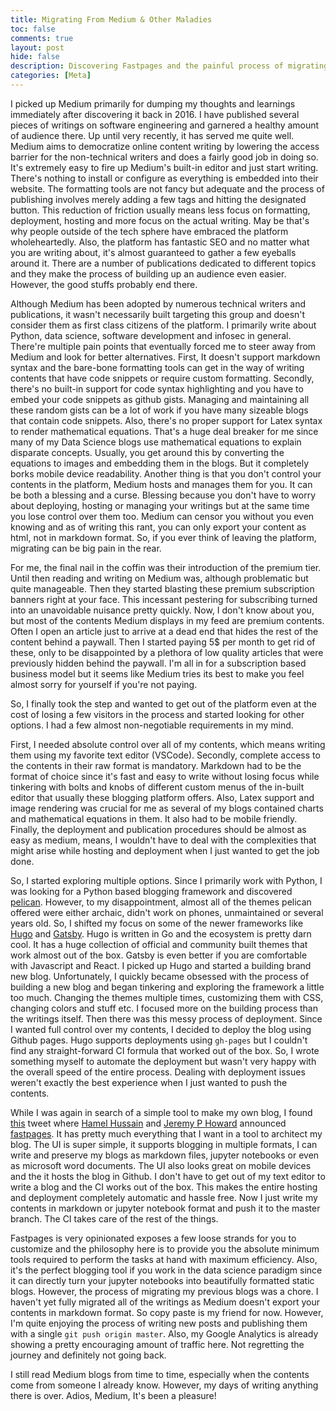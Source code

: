 ```yaml
---
title: Migrating From Medium & Other Maladies
toc: false
comments: true
layout: post
hide: false
description: Discovering Fastpages and the painful process of migrating from Medium
categories: [Meta]
---
```


I picked up Medium primarily for dumping my thoughts and learnings immediately after discovering it back in 2016. I have published several pieces of writings on software engineering and garnered a healthy amount of audience there. Up until very recently, it has served me quite well. Medium aims to democratize online content writing by lowering the access barrier for the non-technical writers and does a fairly good job in doing so. It's extremely easy to fire up Medium's built-in editor and just start writing. There's nothing to install or configure as everything is embedded into their website. The formatting tools are not fancy but adequate and the process of publishing involves merely adding a few tags and hitting the designated button. This reduction of friction usually means less focus on formatting, deployment, hosting and more focus on the actual writing. May be that's why people outside of the tech sphere have embraced the platform wholeheartedly. Also, the platform has fantastic SEO and no matter what you are writing about, it's almost guaranteed to gather a few eyeballs around it. There are a number of publications dedicated to different topics and they make the process of building up an audience even easier. However, the good stuffs probably end there.


Although Medium has been adopted by numerous technical writers and publications, it wasn't necessarily built targeting this group and doesn't consider them as first class citizens of the platform. I primarily write about Python, data science, software development and infosec in general. There're multiple pain points that eventually forced me to steer away from Medium and look for better alternatives. First, It doesn't support markdown syntax and the bare-bone formatting tools can get in the way of writing contents that have code snippets or require custom formatting. Secondly, there's no built-in support for code syntax highlighting and you have to embed your code snippets as github gists. Managing and maintaining all these random gists can be a lot of work if you have many sizeable blogs that contain code snippets. Also, there's no proper support for Latex syntax to render mathematical equations. That's a huge deal breaker for me since many of my Data Science blogs use mathematical equations to explain disparate concepts. Usually, you get around this by converting the equations to images and embedding them in the blogs. But it completely borks mobile device readability. Another thing is that you don't control your contents in the platform, Medium hosts and manages them for you. It can be both a blessing and a curse. Blessing because you don't have to worry about deploying, hosting or managing your writings but at the same time you lose control over them too. Medium can censor you without you even knowing and as of writing this rant, you can only export your content as html, not in markdown format. So, if you ever think of leaving the platform, migrating can be big pain in the rear.


For me, the final nail in the coffin was their introduction of the premium tier. Until then reading and writing on Medium was, although problematic but quite manageable. Then they started blasting these premium subscription banners right at your face. This incessant pestering for subscribing turned into an unavoidable nuisance pretty quickly. Now, I don't know about you, but most of the contents Medium displays in my feed are premium contents. Often I open an article just to arrive at a dead end that hides the rest of the content behind a paywall. Then I started paying 5$ per month to get rid of these, only to be disappointed by a plethora of low quality articles that were previously hidden behind the paywall. I'm all in for a subscription based business model but it seems like Medium tries its best to make you feel almost sorry for yourself if you're not paying.

So, I finally took the step and wanted to get out of the platform even at the cost of losing a few visitors in the process and started looking for other options. I had a few almost non-negotiable requirements in my mind.

First, I needed absolute control over all of my contents, which means writing them using my favorite text editor (VSCode). Secondly, complete access to the contents in their raw format is mandatory. Markdown had to be the format of choice since it's fast and easy to write without losing focus while tinkering with bolts and knobs of different custom menus of the in-built editor that usually these blogging platform offers. Also, Latex support and image rendering was crucial for me as several of my blogs contained charts and mathematical equations in them. It also had to be mobile friendly. Finally, the deployment and publication procedures should be almost as easy as medium, means, I wouldn't have to deal with the complexities that might arise while hosting and deployment when I just wanted to get the job done.

So, I started exploring multiple options. Since I primarily work with Python, I was looking for a Python based blogging framework and discovered [pelican](https://blog.getpelican.com/). However, to my disappointment, almost all of the themes pelican offered were either archaic, didn't work on phones, unmaintained or several years old. So, I shifted my focus on some of the newer frameworks like [Hugo](https://gohugo.io/) and [Gatsby](https://www.gatsbyjs.org/). Hugo is written in Go and the ecosystem is pretty darn cool. It has a huge collection of official and community built themes that work almost out of the box. Gatsby is even better if you are comfortable with Javascript and React. I picked up Hugo and started a building brand new blog. Unfortunately, I quickly became obsessed with the process of building a new blog and began tinkering and exploring the framework a little too much. Changing the themes multiple times, customizing them with CSS, changing colors and stuff etc. I focused more on the building process than the writings itself. Then there was this messy process of deployment. Since I wanted full control over my contents, I decided to deploy the blog using Github pages. Hugo supports deployments using `gh-pages` but I couldn't find any straight-forward CI formula that worked out of the box. So, I wrote something myself to automate the deployment but wasn't very happy with the overall speed of the entire process. Dealing with deployment issues weren't exactly the best experience when I just wanted to push the contents.

While I was again in search of a simple tool to make my own blog, I found [this](https://twitter.com/jeremyphoward/status/1232059428238581760) tweet where [Hamel Hussain](https://twitter.com/hamelhusain?lang=en) and [Jeremy P Howard](https://twitter.com/jeremyphoward?ref_src=twsrc%5Egoogle%7Ctwcamp%5Eserp%7Ctwgr%5Eauthor) announced [fastpages](https://fastpages.fast.ai/). It has pretty much everything that I want in a tool to architect my blog. The UI is super simple, it supports blogging in multiple formats, I can write and preserve my blogs as markdown files, jupyter notebooks or even as microsoft word documents. The UI also looks great on mobile devices and the it hosts the blog in Github. I don't have to get out of my text editor to write a blog and the CI works out of the box. This makes the entire hosting and deployment completely automatic and hassle free. Now I just write my contents in markdown or jupyter notebook format and push it to the master branch. The CI takes care of the rest of the things.

Fastpages is very opinionated exposes a few loose strands for you to customize and the philosophy here is to provide you the absolute minimum tools required to perform the tasks at hand with maximum efficiency. Also, it's the perfect blogging tool if you work in the data science paradigm since it can directly turn your jupyter notebooks into  beautifully formatted static blogs. However, the process of migrating my previous blogs was a chore. I haven't yet fully migrated all of the writings as Medium doesn't export your contents in markdown format. So copy paste is my friend for now. However, I'm quite enjoying the process of writing new posts and publishing them with a single `git push origin master`. Also, my Google Analytics is already showing a pretty encouraging amount of traffic here. Not regretting the journey and definitely not going back.

I still read Medium blogs from time to time, especially when the contents come from someone I already know. However, my days of writing anything there is over. Adios, Medium, It's been a pleasure!
